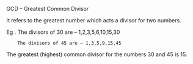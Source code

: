 GCD – Greatest Common Divisor

It refers to the greatest number which acts a divisor for two numbers.


Eg .
		The divisors of 30 are – 1,2,3,5,6,10,15,30

		The divisors of 45 are – 1,3,5,9,15,45

The greatest (highest) common divisor for the numbers 30 and 45 is 15.
